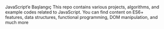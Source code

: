 JavaScript’e Başlangıç
This repo contains various projects, algorithms, and example codes related to JavaScript. 
You can find content on ES6+ features, data structures, functional programming, DOM manipulation, and much more
